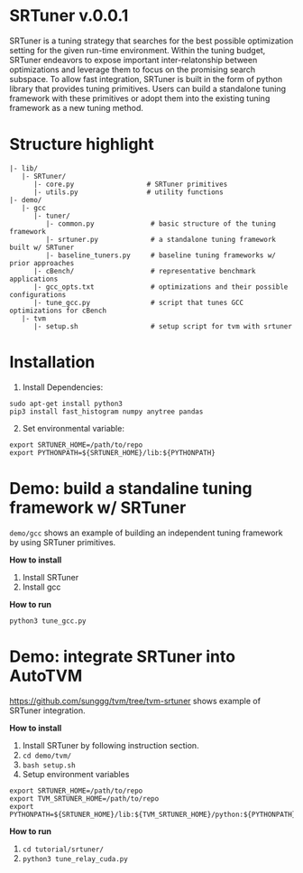 # SRTuner v.0.0.1
  SRTuner is a tuning strategy that searches for the best possible optimization setting for the given run-time environment. Within the tuning budget, SRTuner endeavors to expose important inter-relatonship between optimizations and leverage them to focus on the promising search subspace.
  To allow fast integration, SRTuner is built in the form of python library that provides tuning primitives. Users can build a standalone tuning framework with these primitives or adopt them into the existing tuning framework as a new tuning method. 

# Structure highlight
```
|- lib/
   |- SRTuner/
      |- core.py                  # SRTuner primitives
      |- utils.py                 # utility functions
|- demo/
   |- gcc
      |- tuner/
         |- common.py              # basic structure of the tuning framework
         |- srtuner.py             # a standalone tuning framework built w/ SRTuner
         |- baseline_tuners.py     # baseline tuning frameworks w/ prior approaches
      |- cBench/                   # representative benchmark applications
      |- gcc_opts.txt              # optimizations and their possible configurations
      |- tune_gcc.py               # script that tunes GCC optimizations for cBench
   |- tvm
      |- setup.sh                  # setup script for tvm with srtuner
```


# Installation
1. Install Dependencies:
```
sudo apt-get install python3
pip3 install fast_histogram numpy anytree pandas
```

2. Set environmental variable:
```
export SRTUNER_HOME=/path/to/repo
export PYTHONPATH=${SRTUNER_HOME}/lib:${PYTHONPATH}
```

# Demo: build a standaline tuning framework w/ SRTuner
`demo/gcc` shows an example of building an independent tuning framework by using SRTuner primitives. 

**How to install**

1. Install SRTuner
2. Install gcc

**How to run**

`python3 tune_gcc.py`


# Demo: integrate SRTuner into AutoTVM
https://github.com/sunggg/tvm/tree/tvm-srtuner shows example of SRTuner integration. 

**How to install**
1. Install SRTuner by following instruction section.
2. `cd demo/tvm/`
3. `bash setup.sh`
4. Setup environment variables
```
export SRTUNER_HOME=/path/to/repo
export TVM_SRTUNER_HOME=/path/to/repo
export PYTHONPATH=${SRTUNER_HOME}/lib:${TVM_SRTUNER_HOME}/python:${PYTHONPATH}
```
**How to run**
1. `cd tutorial/srtuner/`
2. `python3 tune_relay_cuda.py`



